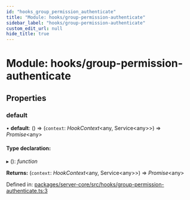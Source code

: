 ```yaml
---
id: "hooks_group_permission_authenticate"
title: "Module: hooks/group-permission-authenticate"
sidebar_label: "hooks/group-permission-authenticate"
custom_edit_url: null
hide_title: true
---
```


# Module: hooks/group-permission-authenticate

## Properties

### default

• **default**: () => (`context`: *HookContext*<any, Service<any\>\>) => *Promise*<any\>

#### Type declaration:

▸ (): *function*

**Returns:** (`context`: *HookContext*<any, Service<any\>\>) => *Promise*<any\>

Defined in: [packages/server-core/src/hooks/group-permission-authenticate.ts:3](https://github.com/xr3ngine/xr3ngine/blob/a16a45d7e/packages/server-core/src/hooks/group-permission-authenticate.ts#L3)
